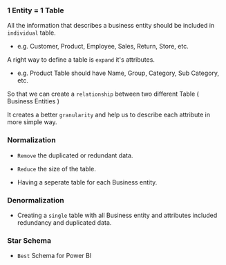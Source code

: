 ### 1 Entity = 1 Table

All the information that describes a business entity should be included in `individual` table.

- e.g. Customer, Product, Employee, Sales, Return, Store, etc.

A right way to define a table is `expand` it's attributes.

- e.g. Product Table should have Name, Group, Category, Sub Category, etc.

So that we can create a `relationship` between two different Table ( Business Entities )

It creates a better `granularity` and help us to describe each attribute in more simple way.

### Normalization

- `Remove` the duplicated or redundant data.

- `Reduce` the size of the table.

- Having a seperate table for each Business entity.

### Denormalization

- Creating a `single` table with all Business entity and attributes included redundancy and duplicated data.

### Star Schema

- `Best` Schema for Power BI
